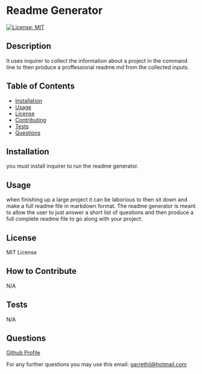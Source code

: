 # Readme Generator

  [![License: MIT](https://img.shields.io/badge/License-MIT-yellow.svg)](https://opensource.org/licenses/MIT)

  ## Description
  It uses inquirer to collect the information about a project in the command line to then produce a proffessional readme.md from the collected inputs.


  ## Table of Contents
  - [Installation](#installation)
  - [Usage](#usage)
  - [License](#license)
  - [Contributing](#contributing)
  - [Tests](#tests)
  - [Questions](#questions)
  
  
  ## Installation
  you must install inquirer to run the readme generator.
  
  ## Usage
  when finishing up a large project it can be laborious to then sit down and make a full readme file in markdown format. The readme generator is meant to allow the user to just answer a short list of questions and then produce a full complete readme file to go along with your project.  

  
  ## License
  MIT License


  ## How to Contribute
  N/A
    
  ## Tests
  N/A

  ## Questions
  [Github Profile](https://github.com/garrethil)

  For any further questions you may use this email: garrethil@hotmail.com
  